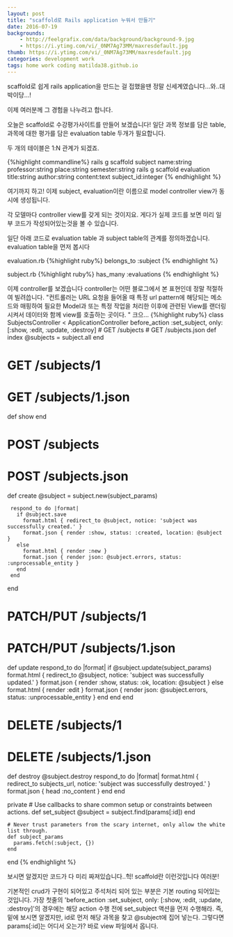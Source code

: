 ```yaml
---
layout: post
title: "scaffold로 Rails application 누워서 만들기"
date: 2016-07-19
backgrounds:
    - http://feelgrafix.com/data/background/background-9.jpg
    - https://i.ytimg.com/vi/_0NM7Ag73MM/maxresdefault.jpg
thumb: https://i.ytimg.com/vi/_0NM7Ag73MM/maxresdefault.jpg
categories: development work
tags: home work coding matilda38.github.io
---
```


scaffold로 쉽게 rails application을 만드는 걸 접했을땐 정말 신세계였습니다...와..대박이당...!

이제 여러분께 그 경험을 나누려고 합니다.

오늘은 scaffold로 수강평가사이트를 만들어 보겠습니다! 일단 과목 정보를 담은 table, 과목에 대한 평가를 담은 evaluation table 두개가 필요합니다.

두 개의 테이블은 1:N 관계가 되겠죠.

{%highlight commandline%}
rails g scaffold subject name:string professor:string place:string semester:string
rails g scaffold evaluation title:string author:string content:text subject_id:integer
{% endhighlight %}

여기까지 하고! 이제 subject, evaluation이란 이름으로 model controller view가 동시에 생성됩니다.

각 모델마다 controller view를 갖게 되는 것이지요. 게다가 실제 코드를 보면 미리 일부 코드가 작성되어있는것을 볼 수 있습니다.

일단 아래 코드로 evaluation table 과 subject table의 관계를 정의하겠습니다. evaluation table을 먼저 봅시다

evaluation.rb
{%highlight ruby%}
belongs_to :subject
{% endhighlight %}

subject.rb
{%highlight ruby%}
has_many :evaluations
{% endhighlight %}

이제 controller를 보겠습니다 controller는 어떤 블로그에서 본 표현인데 정말 적절하여 빌려씁니다. "컨트롤러는 URL 요청을 들어올 때 특정 url pattern에 해당되는 메소드와 매핑하여 필요한 Model과 또는 특정 작업을 처리한 이후에 관련된 View를 랜더링시켜서 데이터와 함께 view를 호출하는 곳이다. "
크으...
{%highlight ruby%}
class SubjectsController < ApplicationController
 before_action :set_subject, only: [:show, :edit, :update, :destroy]
    # GET /subjects
    # GET /subjects.json
   def index
     @subjects = subject.all
   end

   # GET /subjects/1
   # GET /subjects/1.json
   def show
   end

   # POST /subjects
   # POST /subjects.json
   def create
     @subject = subject.new(subject_params)

     respond_to do |format|
       if @subject.save
         format.html { redirect_to @subject, notice: 'subject was successfully created.' }
         format.json { render :show, status: :created, location: @subject }
       else
         format.html { render :new }
         format.json { render json: @subject.errors, status: :unprocessable_entity }
       end
     end
   end

   # PATCH/PUT /subjects/1
   # PATCH/PUT /subjects/1.json
   def update
     respond_to do |format|
       if @subject.update(subject_params)
         format.html { redirect_to @subject, notice: 'subject was successfully updated.' }
         format.json { render :show, status: :ok, location: @subject }
       else
         format.html { render :edit }
         format.json { render json: @subject.errors, status: :unprocessable_entity }
       end
     end
   end

   # DELETE /subjects/1
   # DELETE /subjects/1.json
   def destroy
     @subject.destroy
     respond_to do |format|
       format.html { redirect_to subjects_url, notice: 'subject was successfully destroyed.' }
       format.json { head :no_content }
     end
   end

 private
    # Use callbacks to share common setup or constraints between actions.
    def set_subject
      @subject = subject.find(params[:id])
    end

    # Never trust parameters from the scary internet, only allow the white list through.
    def subject_params
      params.fetch(:subject, {})
    end

end
{% endhighlight %}

보시면 알겠지만 코드가 다 미리 짜져있습니다..헉! scaffold란 이런것입니다 여러분!

기본적인 crud가 구현이 되어있고 주석처리 되어 있는 부분은 기본 routing 되어있는 것입니다. 가장 첫줄의
'before_action :set_subject, only: [:show, :edit, :update, :destroy]'의 경우에는 해당 action 수행 전에 set_subject 액션을 먼저 수행해라. 즉, 밑에 보시면 알겠지만, id로 먼저 해당 과목을 찾고 @subject에 집어 넣는다. 그렇다면 params[:id]는 어디서 오는가? 바로 view 파일에서 옵니다.



